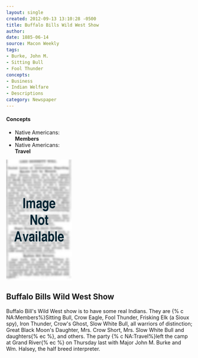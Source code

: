 ```yaml
---
layout: single
created: 2012-09-13 13:10:28 -0500
title: Buffalo Bills Wild West Show
author: 
date: 1885-06-14
source: Macon Weekly
tags:
- Burke, John M.
- Sitting Bull
- Fool Thunder
concepts:
- Business
- Indian Welfare
- Descriptions
category: Newspaper
---
```

<div class="concepts">
    <h4>Concepts</h4>
    <div class="keywords">
        <ul>
            <li>
                <span title="NA:Members" style="background-color: transparent;">
                    <a title="NA:Members" onmouseover="highlightSpan(this.getAttribute('title'))">
                        Native Americans:
                        <br />
                        <strong>Members</strong>
                    </a>  
                </span>
            </li>
            <li>
                <span title="NA:Travel" style="background-color: transparent;">
                    <a title="NA:Travel" onmouseover="highlightSpan(this.getAttribute('title'))">
                        Native Americans:
                        <br />
                        <strong>Travel</strong>
                    </a>  
                </span>
            </li>
        </ul>
    </div>
</div>

![Image not available](/figures/default_document.png "Image not available")

## Buffalo Bills Wild West Show

Buffalo Bill's Wild West show is to have some real Indians. They are {% c NA:Members%}Sitting Bull, Crow Eagle, Fool Thunder, Frisking Elk (a Sioux spy), Iron Thunder, Crow's Ghost, Slow White Bull, all warriors of distinction; Great Black Moon's Daughter, Mrs. Crow Short, Mrs. Slow White Bull and daughters{% ec %}, and others. The party {% c NA:Travel%}left the camp at Grand River{% ec %} on Thursday last with Major John M. Burke and Wm. Halsey, the half breed interpreter.